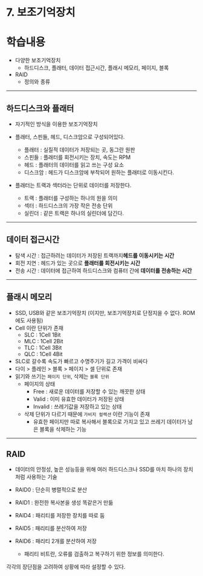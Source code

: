 # 7. 보조기억장치

# 학습내용
- 다양한 보조기억장치
  - 하드디스크, 플래터, 데이터 접근시간, 플래시 메모리, 페이지, 블록
- RAID
  - 정의와 종류
 
---

## 하드디스크와 플래터
- 자기적인 방식을 이용한 보조기억장치
- 플래터, 스핀들, 헤드, 디스크암으로 구성되어있다.
  - 플래터 : 실질적 데이터가 저장되는 곳, 동그란 원판
  - 스핀들 : 플래터를 회전시키는 장치, 속도는 RPM
  - 헤드 : 플래터의 데이터를 읽고 쓰는 구성 요소
  - 디스크암 : 헤드가 디스크암에 부착되어 원하는 플래터로 이동시킨다.

- 플래터는 트랙과 섹터라는 단위로 데이터를 저장한다.
   - 트랙 : 플래터를 구성하는 하나의 원을 의미
   - 섹터 : 하드디스크의 가장 작은 전송 단위
   - 실린더 : 같은 트랙은 하나의 실린더에 담긴다.
---

## 데이터 접근시간 
- 탐색 시간 : 접근하려는 데이터가 저장된 트랙까지**헤드를 이동시키는 시간**
- 회전 지연 : 헤드가 있는 곳으로 **플래터를 회전시키는 시간**
- 전송 시간 : 데이터에 접근하여 하드디스크와 컴퓨터 간에 **데이터를 전송하는 시간**

---

## 플래시 메모리
- SSD, USB와 같은 보조기억장치 (이지만, 보조기억장치로 단정지을 수 없다. ROM에도 사용됨)
- Cell 이란 단위가 존재
   - SLC : 1Cell 1Bit
   - MLC : 1Cell 2Bit
   - TLC : 1Cell 3Bit
   - QLC : 1Cell 4Bit 
- SLC로 갈수록 속도가 빠르고 수명주기가 길고 가격이 비싸다
- 다이 > 플레인 > 블록 > 페이지 > 셀 단위로 존재
- 읽기와 쓰기는 `페이지 단위`, 삭제는 `블록 단위`
   - 페이지의 상태 
      - Free : 새로운 데이터를 저장할 수 있는 깨끗한 상태
      - Valid : 이미 유효한 데이터가 저장된 상태
      - Invalid : 쓰레기값을 저장하고 있는 상태
   - 삭제 단위가 다르기 때문에 `가비지 컬렉션` 이란 기능이 존재
      - 유효한 페이지만 따로 복사해서 블록으로 가지고 있고 쓰레기 데이터가 남은 블록을 삭제하는 기능

---

## RAID
- 데이터의 안정성, 높은 성능등을 위해 여러 하드디스크나 SSD를 마치 하나의 장치처럼 사용하는 기술

- RAID0 : 단순히 병렬적으로 분산
- RAID1 : 완전한 복사본을 생성 똑같은거 만듦
- RAID4 : 패리티를 저장한 장치를 따로 둠
- RAID5 : 패리티를 분산하여 저장
- RAID6 : 패리티 2개를 분산하여 저장 
   - 패리티 비트란, 오류를 검출하고 복구하기 위한 정보를 의미한다.

각각의 장단점을 고려하여 상황에 따라 설정할 수 있다.
